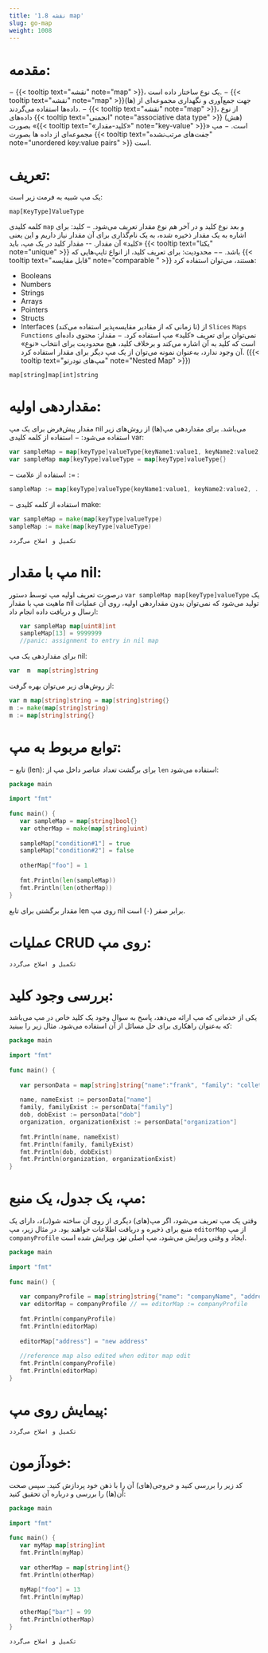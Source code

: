 ```yaml
---
title: '1.8 نقشه map'
slug: go-map
weight: 1008
---
```


# مقدمه:
− {{< tooltip text="نقشه" note="map" >}}، یک نوع ساختار داده است.
− {{< tooltip text="نقشه" note="map" >}}(ها) جهت جمع‌آوری و نگهداری مجموعه‌ای از داده‌ها استفاده می‌گردند.
− {{< tooltip text="نقشه" note="map" >}}، از نوع داده‌های {{< tooltip text="انجمنی" note="associative data type" >}} (هش) بصورت «{{< tooltip text="«کلید-مقدار»" note="key-value" >}}» است.
− مپ مجموعه‌ای از داده ها بصورت  {{< tooltip text="جفت‌‌های مرتب‌نشده" note="unordered key:value pairs" >}} است.
# تعریف:
یک مپ شبیه به فرمت زیر است:
````
map[KeyType]ValueType
````
 کلمه کلیدی `map` و بعد نوع کلید و در آخر هم نوع مقدار تعریف می‌شود.
 − کلید: برای اشاره به یک مقدار ذخیره شده، به یک نام‌گذاری برای آن مقدار نیاز داریم و این یعنی «کلید» آن مقدار.
					 -- مقدار کلید در یک مپ، باید {{< tooltip text="یکتا" note="unique" >}} باشد.
 −− محدودیت: برای تعریف کلید، از انواع تایپ‌هایی که {{< tooltip text="قابل مقایسه" note="comparable " >}} هستند، می‌توان استفاده کرد:
 -   Booleans
-   Numbers
-   Strings
-   Arrays
-   Pointers
-   Structs
-   Interfaces (تا زمانی که از مقادیر مقایسه‌پذیر استفاده می‌کند)
از 
    `Slices`
    `Maps`
    `Functions`
نمی‌توان برای تعریف «کلید» مپ استفاده کرد.
− مقدار: محتوی داده‌ای است که کلید به آن اشاره می‌کند و برخلاف کلید، هیچ محدودیت برای انتخاب «نوع» آن وجود ندارد، به‌عنوان نمونه می‌توان از یک مپ دیگر برای مقدار استفاده کرد. ({{< tooltip text="مپ‌های تودرتو" note="Nested Map" >}})
```
map[string]map[int]string
```

# مقداردهی اولیه:
مقدار پیش‌فرض برای یک مپ nil می‌باشد. برای مقداردهی مپ‌(ها) از روش‌های زیر استفاده می‌شود:
− استفاده از کلمه کلیدی var:
```go
var sampleMap = map[keyType]valueType{keyName1:value1, keyName2:value2, ...}
var sampleMap map[keyType]valueType = map[keyType]valueType{}
```
− استفاده از علامت `:=` :
```go
sampleMap := map[keyType]valueType{keyName1:value1, keyName2:value2, ...}
```
− استفاده از کلمه کلیدی make:
```go
var sampleMap = make(map[keyType]valueType)
sampleMap := make(map[keyType]valueType)
```
`تکمیل و اصلاح می‌گردد`
# مپ با مقدار nil:
 درصورت تعریف اولیه مپ توسط دستور `var sampleMap map[keyType]valueType` یک ماهیت مپ با مقدار nil تولید می‌شود که نمی‌توان بدون مقداردهی اولیه، روی آن عملیات ارسال و دریافت داده‌ انجام داد:
 ```go
	var sampleMap map[uint8]int  
	sampleMap[13] = 9999999  
	//panic: assignment to entry in nil map
```
برای مقداردهی یک مپ nil:
```go
var  m  map[string]string
```
 از روش‌های زیر می‌توان بهره گرفت:
```go
var m map[string]string = map[string]string{}
m := make(map[string]string)
m := map[string]string{}
```
# توابع مربوط به مپ:
− تابع (len):
برای برگشت تعداد عناصر داخل مپ از `len` استفاده می‌شود:
```go
package main  
  
import "fmt"  
  
func main() {  
   var sampleMap = map[string]bool{}  
   var otherMap = make(map[string]uint)  
  
   sampleMap["condition#1"] = true  
   sampleMap["condition#2"] = false  
  
   otherMap["foo"] = 1  
  
   fmt.Println(len(sampleMap))  
   fmt.Println(len(otherMap))  
}
```
مقدار برگشتی برای تابع len روی مپ‌ nil برابر صفر (۰) است.

# عملیات CRUD روی مپ:
`تکمیل و اصلاح می‌گردد`
# بررسی وجود کلید:
یکی از خدماتی که مپ ارائه می‌دهد،‌ پاسخ به سوال وجود یک کلید خاص در مپ می‌باشد که به‌عنوان راهکاری برای حل مسائل از آن استفاده می‌شود. مثال زیر را ببینید:
```go
package main  
  
import "fmt"  
  
func main() {  
  
   var personData = map[string]string{"name":"frank", "family": "colleti", "dob": "1970-05-12"}  
  
   name, nameExist := personData["name"]  
   family, familyExist := personData["family"]  
   dob, dobExist := personData["dob"]  
   organization, organizationExist := personData["organization"]  
  
   fmt.Println(name, nameExist)  
   fmt.Println(family, familyExist)  
   fmt.Println(dob, dobExist)  
   fmt.Println(organization, organizationExist)  
}

```

# مپ، یک جدول، یک منبع:
وقتی یک مپ تعریف می‌شود، اگر مپ(های) دیگری از روی آن ساخته شو(نـ)د، دارای یک منبع برای ذخیره و دریافت اطلاعات خواهند بود. در مثال زیر، مپ `editorMap` از مپ `companyProfile` ایجاد و وقتی ویرایش می‌شود، مپ اصلی **نیز**،‌ ویرایش شده است.
```go
package main  
  
import "fmt"  
  
func main() {  
  
   var companyProfile = map[string]string{"name": "companyName", "address": "sampleAddress"}  
   var editorMap = companyProfile // == editorMap := companyProfile  
  
   fmt.Println(companyProfile)  
   fmt.Println(editorMap)  
  
   editorMap["address"] = "new address"  
  
   //reference map also edited when editor map edit  
   fmt.Println(companyProfile)  
   fmt.Println(editorMap)  
}
```
# پیمایش روی مپ:
`تکمیل و اصلاح می‌گردد`

# خودآزمون:
کد زیر را بررسی کنید و خروجی(های) آن را با ذهن خود پردازش کنید. سپس صحت آن(ها) را بررسی و درباره آن تحقیق کنید:
```go
package main  
  
import "fmt"  
  
func main() {  
   var myMap map[string]int  
   fmt.Println(myMap)  
  
   var otherMap = map[string]int{}  
   fmt.Println(otherMap)  
  
   myMap["foo"] = 13  
   fmt.Println(myMap)  
  
   otherMap["bar"] = 99  
   fmt.Println(otherMap)  
}
```
`تکمیل و اصلاح می‌گردد`